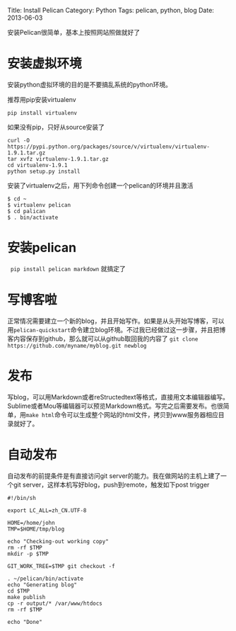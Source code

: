Title: Install Pelican
Category: Python
Tags: pelican, python, blog
Date: 2013-06-03

安装Pelican很简单，基本上按照网站照做就好了

安装虚拟环境
==========
安装python虚拟环境的目的是不要搞乱系统的python环境。

推荐用pip安装virtualenv

    pip install virtualenv

如果没有pip，只好从source安装了

    curl -O https://pypi.python.org/packages/source/v/virtualenv/virtualenv-1.9.1.tar.gz
    tar xvfz virtualenv-1.9.1.tar.gz
    cd virtualenv-1.9.1
    python setup.py install
    
安装了virtualenv之后，用下列命令创建一个pelican的环境并且激活


	$ cd ~
	$ virtualenv pelican
	$ cd palican
	$ . bin/activate

安装pelican
===========
``` pip install pelican markdown``` 就搞定了 

写博客啦
=======
正常情况需要建立一个新的blog，并且开始写作。如果是从头开始写博客，可以用```pelican-quickstart```命令建立blog环境。不过我已经做过这一步骤，并且把博客内容保存到github，那么就可以从github取回我的内容了
```git clone https://github.com/myname/myblog.git newblog```

发布
====
写blog，可以用Markdown或者reStructedtext等格式，直接用文本编辑器编写。Sublime或者Mou等编辑器可以预览Markdown格式。写完之后需要发布。也很简单，用```make html```命令可以生成整个网站的html文件，拷贝到www服务器相应目录就好了。

自动发布
========
自动发布的前提条件是有直接访问git server的能力。我在做网站的主机上建了一个git server，这样本机写好blog，push到remote，触发如下post trigger

	#!/bin/sh

	export LC_ALL=zh_CN.UTF-8
	
	HOME=/home/john
	TMP=$HOME/tmp/blog
	
	echo "Checking-out working copy"
	rm -rf $TMP
	mkdir -p $TMP
	
	GIT_WORK_TREE=$TMP git checkout -f
	
	. ~/pelican/bin/activate
	echo "Generating blog"
	cd $TMP
	make publish
	cp -r output/* /var/www/htdocs
	rm -rf $TMP
	
	echo "Done"
